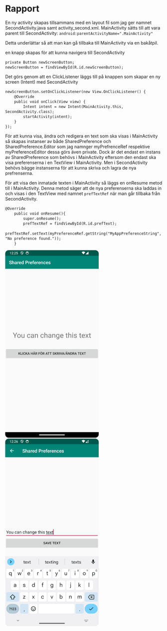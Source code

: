 
# Rapport

En ny activity skapas tillsammans med en layout fil som jag ger namnet SecondActivity.java samt activity_second.xml.
MainActivity sätts till att vara parent till SecondActivity:
`android:parentActivityName=".MainActivity"`

Detta underlättar så att man kan gå tillbaka till MainActivity via en bakåtpil.

en knapp skapas för att kunna navigera till SecondActivity

```
private Button newScreenButton;
newScreenButton = findViewById(R.id.newScreenButton);
```

Det görs genom att en ClickListener läggs till på knappen som skapar en ny screen (Intent) med SecondActivity

```
newScreenButton.setOnClickListener(new View.OnClickListener() {
    @Override
    public void onClick(View view) {
        Intent intent = new Intent(MainActivity.this, SecondActivity.class);
        startActivity(intent);
    }
}); 
```

För att kunna visa, ändra och redigera en text som ska visas i MainActivity så skapas instanser av
både SharedPreference och SharedPreference.Editor som jag namnger myPrefrenceRef respektive myPreferenceEditor
dessa görs även private. 
Dock är det endast en instans av SharedPreference som behövs i MainActivity eftersom
den endast ska visa preferenserna i en TextView i MainActivity. Men i SecondActivity behövs bägge instanserna för att kunna
skriva och lagra de nya prefrenserna.

För att visa den inmatade texten i MainActivity så läggs en onResume metod till i MainActivity.
Denna metod säger att de nya preferenserna ska laddas in och visas i den TextView med namnet `prefTextRef`
när man går tillbaka från SecondActivity.
```
@Override
    public void onResume(){
        super.onResume();
        prefTextRef = findViewById(R.id.prefText);
        prefTextRef.setText(myPreferenceRef.getString("MyAppPreferenceString", "No preference found."));
    }
```

<img src="screenshot_1.png" alt="Main Activity" style="width:300px;height:600px;"> <img src="screenshot_2.png" alt="Second Activity" style="width:300px;height:600px;">
